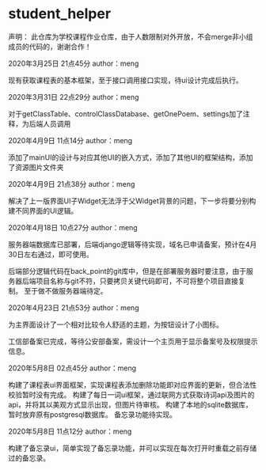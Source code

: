 # student_helper
声明：
此仓库为学校课程作业仓库，由于人数限制对外开放，不会merge非小组成员的代码的，谢谢合作！



2020年3月25日 21点45分 author：meng

现有获取课程表的基本框架，至于接口调用接口实现，待ui设计完成后执行。

2020年3月31日 22点29分 author：meng

对于getClassTable、controlClassDatabase、getOnePoem、settings加了注释，为后端人员调用

2020年4月9日 11点14分 author：meng

添加了mainUI的设计与对应其他UI的嵌入方式，添加了其他UI的框架结构，添加了资源图片文件夹

2020年4月9日 21点38分 author：meng

解决了上一版界面UI子Widget无法浮于父Widget背景的问题，下一步将要分别构建不同界面的UI逻辑。

2020年4月18日 10点27分 author：meng

服务器端数据库已部署，后端django逻辑等待实现，域名已申请备案，预计在4月30日左右通过，即可使用。

后端部分逻辑代码在back_point的git库中，但是在部署服务器时要注意，由于服务器后端项目名称与git不符，只要拷贝关键代码即可，不可将整个项目直接复制。
至于做不做服务器端待定。

2020年4月23日 21点53分 author：meng

为主界面设计了一个相对比较令人舒适的主题，为按钮设计了小图标。

工信部备案已完成，等待公安部备案，需设计一个主页用于显示备案号及权限提示信息。

2020年5月8日 02点45分 author：meng

构建了课程表ui界面框架，实现课程表添加删除功能即对应界面的更新，但合法性校验暂时没有完成。
构建了每日一词ui框架，通过联网方式获取诗词api及图片的api，并将其以美观方式显示出现，但图片待审核。
构建了本地的sqlite数据库，暂时放弃原有postgresql数据库。
备忘录功能待实现。

2020年5月8日 11点12分 author：meng

构建了备忘录ui，简单实现了备忘录功能，并可以实现在每次打开时重载之前存储过的备忘录。